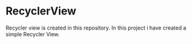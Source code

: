 # RecyclerView
Recycler view is created in this repository.
In this project i have created a simple Recycler View. 
